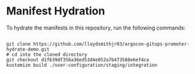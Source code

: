 
# Manifest Hydration

To hydrate the manifests in this repository, run the following commands:

```shell

git clone https://github.com/lloydsmithjr03/argocon-gitops-promoter-hydrate-demo.git
# cd into the cloned directory
git checkout d1fb39df356a36ed53d4e052a7b473588e6ef4ca
kustomize build ./user-configuration/staging/integration
```